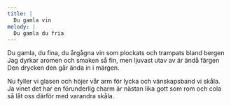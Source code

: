 ```yaml
---
title: |
  Du gamla vin
melody: |
  Du gamla du fria
---
```

Du gamla, du fina, du årgågna vin
som plockats och trampats bland bergen
Jag dyrkar aromen och smaken så fin,
men ljuvast utav  av är ändå färgen
Den drycken den går ända in i märgen.

Nu fyller vi glasen och höjer vår arm
för lycka och vänskapsband vi skåla.
Ja vinet det har en förunderlig charm
är nästan lika gott som rom och cola
så låt oss därför med varandra skåla.